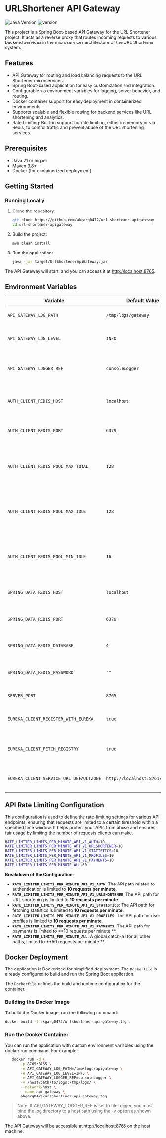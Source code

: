 # URLShortener API Gateway

![Java Version](https://img.shields.io/badge/Java-21-orange)
![version](https://img.shields.io/badge/version-2.4.1-blue)

This project is a Spring Boot-based API Gateway for the URL Shortener project. It acts as a reverse proxy that routes
incoming requests to various backend services in the microservices architecture of the URL Shortener system.

## Features

- API Gateway for routing and load balancing requests to the URL Shortener microservices.
- Spring Boot-based application for easy customization and integration.
- Configurable via environment variables for logging, server behavior, and routing.
- Docker container support for easy deployment in containerized environments.
- Supports scalable and flexible routing for backend services like URL shortening and analytics.
- Rate Limiting: Built-in support for rate limiting, either in-memory or via Redis, to control traffic and prevent
  abuse of the URL shortening services.

## Prerequisites

- Java 21 or higher
- Maven 3.8+
- Docker (for containerized deployment)

## Getting Started

### Running Locally

1. Clone the repository:
   ```bash
   git clone https://github.com/akgarg0472/url-shortener-apigateway
   cd url-shortener-apigateway
   ```

2. Build the project:
   ```bash
   mvn clean install
   ```

3. Run the application:
   ```bash
   java -jar target/UrlShortenerApiGateway.jar
   ```

The API Gateway will start, and you can access it at [http://localhost:8765](http://localhost:8765).

## Environment Variables

| Variable                                | Default Value                   | Description                                                                          |
|-----------------------------------------|---------------------------------|--------------------------------------------------------------------------------------|
| `API_GATEWAY_LOG_PATH`                  | `/tmp/logs/gateway`             | Path where Eureka logs will be stored.                                               |
| `API_GATEWAY_LOG_LEVEL`                 | `INFO`                          | Log level for general application logs.                                              |
| `API_GATEWAY_LOGGER_REF`                | `consoleLogger`                 | Reference name for the logger (`consoleLogger` or `fileLogger`).                     |
| `AUTH_CLIENT_REDIS_HOST`                | `localhost`                     | Redis host address for the authentication service.                                   |
| `AUTH_CLIENT_REDIS_PORT`                | `6379`                          | Redis port for the authentication service.                                           |
| `AUTH_CLIENT_REDIS_POOL_MAX_TOTAL`      | `128`                           | Maximum number of connections in the Redis pool for the authentication service.      |
| `AUTH_CLIENT_REDIS_POOL_MAX_IDLE`       | `128`                           | Maximum number of idle connections in the Redis pool for the authentication service. |
| `AUTH_CLIENT_REDIS_POOL_MIN_IDLE`       | `16`                            | Minimum number of idle connections in the Redis pool for the authentication service. |
| `SPRING_DATA_REDIS_HOST`                | `localhost`                     | Redis host for the Spring Data Redis connection.                                     |
| `SPRING_DATA_REDIS_PORT`                | `6379`                          | Redis port for the Spring Data Redis connection.                                     |
| `SPRING_DATA_REDIS_DATABASE`            | `4`                             | The Redis database number to use (default: 0).                                       |
| `SPRING_DATA_REDIS_PASSWORD`            | `""`                            | Password for Redis connection (if required).                                         |
| `SERVER_PORT`                           | `8765`                          | The port where the server will run.                                                  |
| `EUREKA_CLIENT_REGISTER_WITH_EUREKA`    | `true`                          | Whether to register the service with Eureka or not.                                  |
| `EUREKA_CLIENT_FETCH_REGISTRY`          | `true`                          | Whether to fetch the service registry from Eureka or not.                            |
| `EUREKA_CLIENT_SERVICE_URL_DEFAULTZONE` | `http://localhost:8761/eureka/` | The URL for the Eureka service registry.                                             |

## API Rate Limiting Configuration

This configuration is used to define the rate-limiting settings for various API endpoints, ensuring that requests are
limited to a certain threshold within a specified time window. It helps protect your APIs from abuse and ensures fair
usage by limiting the number of requests clients can make.

```bash
RATE_LIMITER_LIMITS_PER_MINUTE_API_V1_AUTH=10
RATE_LIMITER_LIMITS_PER_MINUTE_API_V1_URLSHORTENER=10
RATE_LIMITER_LIMITS_PER_MINUTE_API_V1_STATISTICS=10
RATE_LIMITER_LIMITS_PER_MINUTE_API_V1_PROFILES=10
RATE_LIMITER_LIMITS_PER_MINUTE_API_V1_PAYMENTS=10
RATE_LIMITER_LIMITS_PER_MINUTE_ALL=50
```

**Breakdown of the Configuration**:

- **`RATE_LIMITER_LIMITS_PER_MINUTE_API_V1_AUTH`**: The API path related to authentication is limited to **10 requests
  per minute**.
- **`RATE_LIMITER_LIMITS_PER_MINUTE_API_V1_URLSHORTENER`**: The API path for URL shortening is limited to **10 requests
  per minute**.
- **`RATE_LIMITER_LIMITS_PER_MINUTE_API_V1_STATISTICS`**: The API path for fetching statistics is limited to **10
  requests per minute**.
- **`RATE_LIMITER_LIMITS_PER_MINUTE_API_V1_PROFILES`**: The API path for user profiles is limited to **10 requests per
  minute**.
- **`RATE_LIMITER_LIMITS_PER_MINUTE_API_V1_PAYMENTS`**: The API path for payments is limited to **10 requests per minute
  **.
- **`RATE_LIMITER_LIMITS_PER_MINUTE_ALL`**: A global catch-all for all other paths, limited to **50 requests per minute
  **.

## Docker Deployment

The application is Dockerized for simplified deployment. The `Dockerfile` is already configured to build and run the
Spring Boot application.

The `Dockerfile` defines the build and runtime configuration for the container.

### Building the Docker Image

To build the Docker image, run the following command:

  ```bash
  docker build -t akgarg0472/urlshortener-api-gateway:tag .
```

### Run the Docker Container

You can run the application with custom environment variables using the docker run command. For example:

```bash
   docker run -d \
       -p 8765:8765 \
       -e API_GATEWAY_LOG_PATH=/tmp/logs/apigateway \
       -e API_GATEWAY_LOG_LEVEL=INFO \
       -e API_GATEWAY_LOGGER_REF=consoleLogger \
       -v /host/path/to/logs:/tmp/logs/ \
       --network=host \
       --name api-gateway \
       akgarg0472/urlshortener-api-gateway:tag
```

> Note: If API_GATEWAY_LOGGER_REF is set to fileLogger, you must bind the log directory to a host path using the -v
> option as shown above.

The API Gateway will be accessible at http://localhost:8765 on the host machine.
